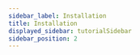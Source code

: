 ```yaml
---
sidebar_label: Installation
title: Installation
displayed_sidebar: tutorialSidebar
sidebar_position: 2
---
```


